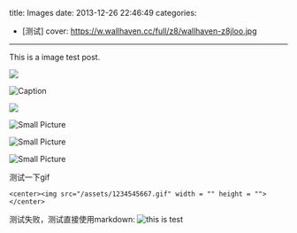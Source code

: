title: Images
date: 2013-12-26 22:46:49
categories:
- [测试]
cover: https://w.wallhaven.cc/full/z8/wallhaven-z8jloo.jpg
---

This is a image test post.

![](/assets/70133000_p0_master1200.jpg)

![Caption](/assets/103266680_p0_square1200.jpg)

![](/assets/109998710_p0_square1200.jpg)

![Small Picture](https://w.wallhaven.cc/full/1p/wallhaven-1ppld1.jpg)

![Small Picture](https://w.wallhaven.cc/full/dp/wallhaven-dpr2mo.jpg)

![Small Picture](https://w.wallhaven.cc/full/lm/wallhaven-lmd95y.jpg)

测试一下gif
```
<center><img src="/assets/1234545667.gif" width = "" height = ""></center>
```
测试失败，测试直接使用markdown:
![this is test](/assets/1234545667.gif)
